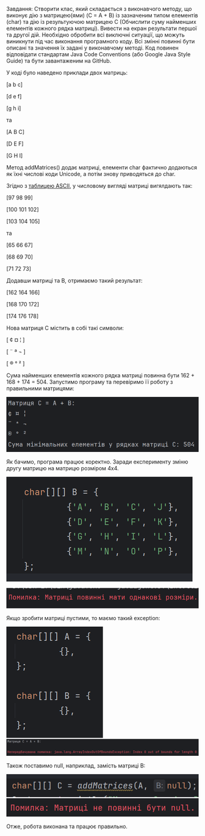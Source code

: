 Завдання: Створити клас, який складається з виконавчого методу, що виконує дію з матрицею(ями) (C = A + B) із зазначеним типом елементів (char) та дію із результуючою матрицею С (Обчислити суму найменших елементів кожного рядка матриці). Вивести на екран результати першої та другої дій. Необхідно обробити всі виключні ситуації, що можуть виникнути під час виконання програмного коду. Всі змінні повинні бути описані та значення їх задані у виконавчому методі. Код повинен відповідати стандартам Java Code Conventions (або Google Java Style Guide) та бути завантаженим на GitHub.

У коді було наведено приклади двох матриць:

[a b c]

[d e f]

[g h i]

та

[A B C]

[D E F]

[G H I]


Метод addMatrices() додає матриці, елементи char фактично додаються як їхні числові коди Unicode, а потім знову приводяться до char.

Згідно з [таблицею ASCII](https://www.ascii-code.com/), у числовому вигляді матриці вигялдають так:

[97   98   99]

[100 101 102]

[103 104 105]

та

[65 66 67]

[68 69 70]

[71 72 73]

Додавши матриці та B, отримаємо такий результат:

[162 164 166]

[168 170 172]

[174 176 178]

Нова матриця С містить в собі такі символи:

[ ¢ ¤ ¦ ]

[ ¨ ª ¬ ]

[ ® ° ² ]

Сума найменших елементів кожного рядка матриці повинна бути 162 + 168 + 174 = 504. Запустимо програму та перевіримо її роботу з правильними матрицями:

![](images/img.png)

Як бачимо, програма працює коректно. Заради експерименту зміню другу матрицю на матрицю розміром 4x4. 

![](images/img_1.png)

![](images/img_2.png)


Якщо зробити матриці пустими, то маємо такий exception:


![](images/img_3.png)
![](images/img_4.png)


Також поставимо null, наприклад, замість матриці B:


![](images/img_5.png)
![](images/img_6.png)

Отже, робота виконана та працює правильно.
